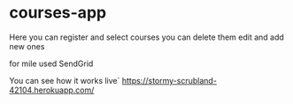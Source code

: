 # courses-app

Here you can register and select courses you can delete them edit and add new ones

for mile used SendGrid

You can see how it works live`
https://stormy-scrubland-42104.herokuapp.com/
